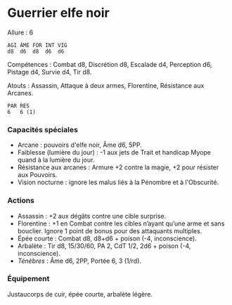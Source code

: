 # Guerrier elfe noir

Allure : 6

	AGI	ÂME	FOR	INT	VIG
	d8	d6	d8	d6	d6

Compétences : Combat d8, Discrétion d8, Escalade d4, Perception d6, Pistage d4, Survie d4, Tir d8.

Atouts : Assassin, Attaque à deux armes, Florentine, Résistance aux Arcanes.

	PAR	RES
	6	6 (1)

### Capacités spéciales
- Arcane : pouvoirs d'elfe noir, Âme d6, 5PP.
- Faiblesse (lumière du jour) : -1 aux jets de Trait et handicap Myope quand à la lumière du jour.
- Résistance aux arcanes : Armure +2 contre la magie, +2 pour résister aux Pouvoirs.
- Vision nocturne : ignore les malus liés à la Pénombre et à l'Obscurité.

### Actions
- Assassin : +2 aux dégâts contre une cible surprise.
- Florentine : +1 en Combat contre les cibles n’ayant qu’une arme et sans bouclier. Ignore 1 point de bonus pour des attaquants multiples.
- Épée courte : Combat d8, d8+d6 + poison (-4, inconscience).
- Arbalète : Tir d8, 15/30/60, PA 2, CdT 1/2, 2d6 + poison (-4, inconscience).
- _Ténèbres_ : Âme d6, 2PP, Portée 6, 3 (1/rd).

### Équipement
Justaucorps de cuir, épée courte, arbalète légère.
